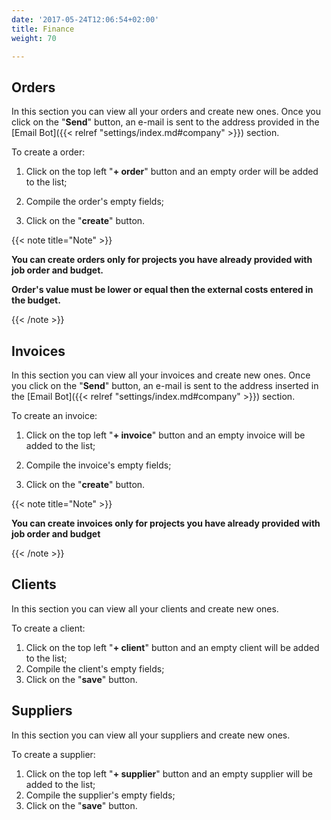 ```yaml
---
date: '2017-05-24T12:06:54+02:00'
title: Finance
weight: 70

---
```

## Orders

In this section you can view all your orders and create new ones. Once you click on the "**Send**" button, an e-mail is sent to the address provided in the [Email Bot]({{< relref "settings/index.md#company" >}}) section.

To create a order:

1. Click on the top left "**+ order**" button and an empty order will be added to the list;

1. Compile the order's empty fields;

1. Click on the "**create**" button.

{{< note title="Note" >}}

**<p>You can create orders only for projects you have already provided with job order and budget.</p>**

**<p>Order's value must be lower or equal then the external costs entered in the budget.</p>**

{{< /note >}}

## Invoices

In this section you can view all your invoices and create new ones. Once you click on the "**Send**" button, an e-mail is sent to the address inserted in the [Email Bot]({{< relref "settings/index.md#company" >}}) section.

To create an invoice:

1. Click on the top left "**+ invoice**" button and an empty invoice will be added to the list;

1. Compile the invoice's empty fields;

1. Click on the "**create**" button.

{{< note title="Note" >}}
**<p>You can create invoices only for projects you have already provided with job order and budget</p>**
{{< /note >}}


<div><h2>Clients</h2>
<p>In this section you can view all your clients and create new ones.</p>
<p>To create a client:</p>
<ol>
<li>Click on the top left "<strong>+ client</strong>" button and an empty client will be added to the list;</li>
<li>Compile the client's empty fields;</li>
<li>Click on the "<strong>save</strong>" button.</li>
</ol>
<h2>Suppliers</h2>
<p>In this section you can view all your suppliers and create new ones.</p>
<p>To create a supplier:</p>
<ol>
<li>Click on the top left "<strong>+ supplier</strong>" button and an empty supplier will be added to the list;</li>
<li>Compile the supplier's empty fields;</li>
<li>Click on the "<strong>save</strong>" button.</li>
</ol>
</div>